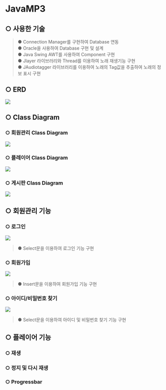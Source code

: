 # JavaMP3
## ○ 사용한 기술
> ● Connection Manager를 구현하여 Database 연동</br>
> ● Oracle을 사용하여 Database 구현 및 설계 </br>
> ● Java Swing AWT를 사용하여 Component 구현 </br>
> ● Jlayer 라이브러리와 Thread를 이용하여 노래 재생기능 구현 </br>
> ● JAudiotagger 라이브러리를 이용하여 노래의 Tag값을 추출하여 노래의 정보 표시 구현 </br>

## ○ ERD
<img src="https://postfiles.pstatic.net/MjAxOTA1MTlfNzMg/MDAxNTU4MjY0MzY0NDYz.RaHQDTBDd2OqhLFzQ4VOpBUJOo7aRBHNcD6JWBTdkGcg.HXWO7T3QPGJRzOheos-E_ll7cI1LRfU7zvN6qoQFbh4g.PNG.jsh2583/erd.png?type=w773"/>

## ○ Class Diagram
### ○ 회원관리 Class Diagram
<img src="https://postfiles.pstatic.net/MjAxOTA1MTlfOTQg/MDAxNTU4MjY0NDE1MDQ2.6TUaoWMQ5015POPEut91PRW-LTq6SxaUKpZohkMnF2og.VFvH8X1XjHmaD09X6njQfE1hpQ1gjtlWHTB5D16DoNQg.PNG.jsh2583/%EB%A1%9C%EA%B7%B8%EC%9D%B8_%ED%81%B4%EB%9E%98%EC%8A%A4%EB%8B%A4%EC%9D%B4%EC%96%B4%EA%B7%B8%EB%9E%A8.png?type=w773"/>

### ○ 플레이어 Class Diagram
<img src="https://postfiles.pstatic.net/MjAxOTA1MTlfMTMz/MDAxNTU4MjY0NDM1MTE5.qJKq0BEsyYQkKjx5K2jn1bRrBHyYefBfRA7cT3QlACog.iozxY9GzhHavwyiMB6q7VxQr-9_QTFDZofxTQLSGaMYg.PNG.jsh2583/Player_%ED%81%B4%EB%9E%98%EC%8A%A4%EB%8B%A4%EC%9D%B4%EC%96%B4%EA%B7%B8%EB%9E%A8.png?type=w773"/>

### ○ 게시판 Class Diagram
<img src="https://postfiles.pstatic.net/MjAxOTA1MTlfNzEg/MDAxNTU4MjY0NDU1NjY1.JhIVzd8MO1wOWS6k0GCIrcBxVcbyBOX4lVnusOiIgMkg.lP2uZyo9Ud2hT9sQRnukrWfb2hIfAGdTxBLHy5VMQ4wg.PNG.jsh2583/%EA%B2%8C%EC%8B%9C%ED%8C%90_%ED%81%B4%EB%9E%98%EC%8A%A4%EB%8B%A4%EC%9D%B4%EC%96%B4%EA%B7%B8%EB%9E%A8.png?type=w773"/>

## ○ 회원관리 기능
### ○ 로그인
<img src="https://postfiles.pstatic.net/MjAxOTA1MTlfNDEg/MDAxNTU4MjY0MDY3MTU5.9zcupC_VqNLpN-Wjthpu3Rfaxfuji_R4aFxrJKKhk9Qg.eu5UkCTfn4hS2LRfU5XX_F5Sm8BB66Nv0O_tqyGt__wg.PNG.jsh2583/%EB%A1%9C%EA%B7%B8%EC%9D%B8.png?type=w773"/>

> ● Select문을 이용하여 로그인 기능 구현 </br>
### ○ 회원가입
<img src="https://postfiles.pstatic.net/MjAxOTA1MTlfMjM0/MDAxNTU4MjY0MDk1NDI3.-x_1zZMHy51c6YTxawBCQVttQL7xuppwqWVQXT8Cp80g.DgB2OqTCvix3fbZ3q97wuFesHEUx-R3nnQQ8kdZKtMsg.PNG.jsh2583/%ED%9A%8C%EC%9B%90%EA%B0%80%EC%9E%85.png?type=w773"/>

> ● Insert문을 이용하여 회원가입 기능 구현 </br>
### ○ 아이디/비밀번호 찾기
<img src="https://postfiles.pstatic.net/MjAxOTA1MTlfMjcg/MDAxNTU4MjY0MTY4MzMw.9BUkd7PQibvVAmFA4qdfsFoe9fBzfOnU0F_KxG2JVwEg.FYyR2gC-Zn0vQHj7LrRtnYmcPVpxSwT4fXQ3dEYNJpEg.PNG.jsh2583/%EC%B0%BE%EA%B8%B0.png?type=w773"/>

> ● Select문을 이용하여 아이디 및 비밀번호 찾기 기능 구현 </br>
## ○ 플레이어 기능
### ○ 재생
### ○ 정지 및 다시 재생
### ○ Progressbar
